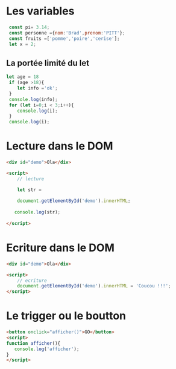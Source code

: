 # Les variables
```js
 const pi= 3.14;
 const personne ={nom:'Brad',prenom:'PITT'};
 const fruits =['pomme','poire','cerise'];
 let x = 2;
```
## La portée limité du let
```js
let age = 18
 if (age >18){
    let info ='ok';
 }
 console.log(info);
 for (let i=0;i < 3;i++){
    console.log(i);
 }
 console.log(i);
```


# Lecture dans le DOM
```html
<div id="demo">Ola</div>

<script>
    // lecture

    let str = 
    
    document.getElementById('demo').innerHTML;
   
   console.log(str);
    
</script>
```

# Ecriture dans le DOM
```html
<div id="demo">Ola</div>

<script>
    // ecriture
    document.getElementById('demo').innerHTML = 'Coucou !!!';
</script>
```

# Le trigger ou le boutton
```html
<button onclick="afficher()">GO</button>
<script>
function afficher(){
   console.log('afficher');
}
</script>
```

